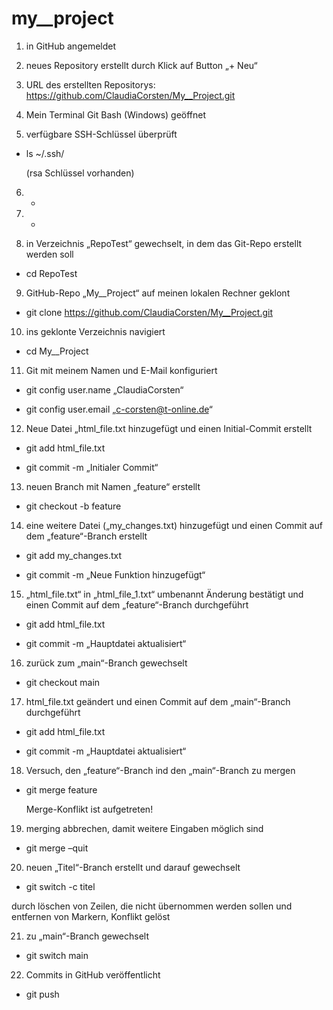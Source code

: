 # my__project

1. in GitHub angemeldet

2. neues Repository erstellt durch Klick auf Button „+ Neu“

3. URL des erstellten Repositorys: https://github.com/ClaudiaCorsten/My__Project.git

4. Mein Terminal Git Bash (Windows) geöffnet

5. verfügbare SSH-Schlüssel überprüft

- ls ~/.ssh/

  (rsa Schlüssel vorhanden)


6. -

7. -


8. in Verzeichnis „RepoTest“ gewechselt, in dem das Git-Repo erstellt werden soll

- cd RepoTest


9. GitHub-Repo „My__Project“ auf meinen lokalen Rechner geklont

- git clone https://github.com/ClaudiaCorsten/My__Project.git


10. ins geklonte Verzeichnis navigiert

- cd My__Project


11. Git mit meinem Namen und E-Mail konfiguriert

- git config user.name „ClaudiaCorsten“

- git config user.email „c-corsten@t-online.de“


12. Neue Datei „html_file.txt hinzugefügt und einen Initial-Commit erstellt

- git add html_file.txt

- git commit -m „Initialer Commit“


13. neuen Branch mit Namen „feature“ erstellt

- git checkout -b feature

14. eine weitere Datei („my_changes.txt) hinzugefügt und einen Commit auf dem „feature“-Branch erstellt

- git add my_changes.txt

- git commit -m „Neue Funktion hinzugefügt“


15. „html_file.txt“ in „html_file_1.txt“ umbenannt
Änderung bestätigt und einen Commit auf dem „feature“-Branch durchgeführt

- git add html_file.txt

- git commit -m „Hauptdatei aktualisiert“


16. zurück zum „main“-Branch gewechselt

- git checkout main


17. html_file.txt geändert und einen Commit auf dem „main“-Branch durchgeführt

- git add html_file.txt

- git commit -m „Hauptdatei aktualisiert“


18. Versuch, den „feature“-Branch ind den „main“-Branch zu mergen

- git merge feature

	Merge-Konflikt ist aufgetreten!


19.  merging abbrechen, damit weitere Eingaben möglich sind

- git merge –quit


20. neuen „Titel“-Branch erstellt und darauf gewechselt

- git switch -c titel

durch löschen von Zeilen, die nicht übernommen werden sollen und entfernen von Markern, Konflikt gelöst


21. zu „main“-Branch gewechselt

- git switch main


22. Commits in GitHub veröffentlicht

- git push
